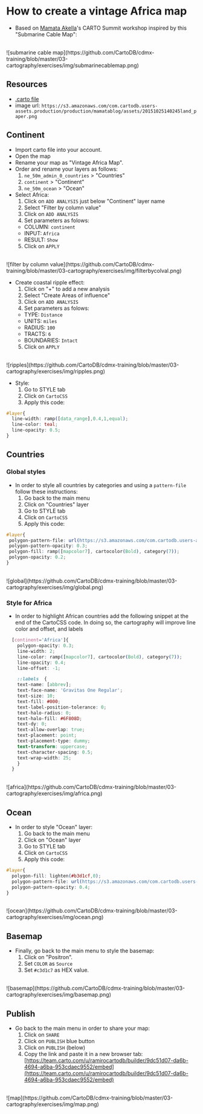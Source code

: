 # How to create a vintage Africa map

+ Based on [Mamata Akella](https://team.carto.com/u/mamataakella/me)'s CARTO Summit workshop inspired by this "Submarine Cable Map":

<br>
![submarine cable map](https://github.com/CartoDB/cdmx-training/blob/master/03-cartography/exercises/img/submarinecablemap.png)
<br>

## Resources

+ [.carto file](https://drive.google.com/file/d/0B9k_lcYQZACgY1k2RHV3MGx3MTg/view?usp=sharing)
+ image url: `https://s3.amazonaws.com/com.cartodb.users-assets.production/production/mamatablog/assets/20151025140245land_paper.png`

## Continent

+ Import carto file into your account.
+ Open the map
+ Rename your map as "Vintage Africa Map".
+ Order and rename your layers as follows:
  1. `ne_50m_admin_0_countries` > "Countries"
  2. `continent` > "Continent"
  3. `ne_50m_ocean` > "Ocean"
+ Select Africa:
  1. Click on `ADD ANALYSIS` just below "Continent" layer name
  2. Select "Filter by column value"
  3. Click on `ADD ANALYSIS`
  4. Set parameters as folows:
    * COLUMN: `continent`
    * INPUT: `Africa`
    * RESULT: `Show`
  5. Click on `APPLY`

<br>
![filter by column value](https://github.com/CartoDB/cdmx-training/blob/master/03-cartography/exercises/img/filterbycolval.png)
<br>

+ Create coastal ripple effect:
  1. Click on "+" to add a new analysis 
  2. Select "Create  Areas of influence"
  3. Click on `ADD ANALYSIS`
  4. Set parameters as folows:
    * TYPE: `Distance`
    * UNITS: `miles`
    * RADIUS: `100`
    * TRACTS: `6`
    * BOUNDARIES: `Intact`
  5. Click on `APPLY`

<br>
![ripples](https://github.com/CartoDB/cdmx-training/blob/master/03-cartography/exercises/img/ripples.png)
<br>

* Style:
  1. Go to STYLE tab
  2. Click on `CartoCSS`
  3. Apply this code:

```css
#layer{
  line-width: ramp([data_range],0.4,1,equal);
  line-color: teal;
  line-opacity: 0.5;
}
```

## Countries

### Global styles

+ In order to style all countries by categories and using a `pattern-file` follow these instructions:
  1. Go back to the main menu
  2. Click on "Countries" layer
  3. Go to STYLE tab
  4. Click on `CartoCSS`
  5. Apply this code:

 ```css
#layer{
  polygon-pattern-file: url(https://s3.amazonaws.com/com.cartodb.users-assets.production/production/mamatablog/assets/20151025140245land_paper.png);
  polygon-pattern-opacity: 0.3;
  polygon-fill: ramp([mapcolor7], cartocolor(Bold), category(7));
  polygon-opacity: 0.2;
}
 ```

<br>
![global](https://github.com/CartoDB/cdmx-training/blob/master/03-cartography/exercises/img/global.png)
<br>

### Style for Africa

+ In order to highlight African countries add the following snippet at the end of the CartoCSS code. In doing so, the cartography will improve line color and offset, and labels

```css
  [continent='Africa']{ 
    polygon-opacity: 0.3;
    line-width: 2;
    line-color: ramp([mapcolor7], cartocolor(Bold), category(7));
    line-opacity: 0.4;
    line-offset: -1;

    ::labels  {
    text-name: [abbrev];
    text-face-name: 'Gravitas One Regular';
    text-size: 10;
    text-fill: #000;
    text-label-position-tolerance: 0;
    text-halo-radius: 0;
    text-halo-fill: #6F808D;
    text-dy: 0;
    text-allow-overlap: true;
    text-placement: point;
    text-placement-type: dummy;
    text-transform: uppercase;
    text-character-spacing: 0.5;
    text-wrap-width: 25;
    }
  }
```

<br>
![africa](https://github.com/CartoDB/cdmx-training/blob/master/03-cartography/exercises/img/africa.png)
<br>

## Ocean

+ In order to style "Ocean" layer:
  1. Go back to the main menu
  2. Click on "Ocean" layer
  3. Go to STYLE tab
  4. Click on `CartoCSS`
  5. Apply this code:

```css
#layer{
  polygon-fill: lighten(#b3d1cf,0);
  polygon-pattern-file: url(https://s3.amazonaws.com/com.cartodb.users-assets.production/production/mamatablog/assets/20151025140245land_paper.png);
  polygon-pattern-opacity: 0.4;
}
```

<br>
![ocean](https://github.com/CartoDB/cdmx-training/blob/master/03-cartography/exercises/img/ocean.png)
<br>

## Basemap

+ Finally, go back to the main menu to style the basemap:
  1. Click on "Positron".
  2. Set `COLOR` as `Source`
  3. Set `#c3d1c7` as HEX value.

<br>
![basemap](https://github.com/CartoDB/cdmx-training/blob/master/03-cartography/exercises/img/basemap.png)
<br>

## Publish

+ Go back to the main menu in order to share your map:
  1. Click on `SHARE`
  2. Click on `PUBLISH` blue button
  3. Click on `PUBLISH` (below)
  3. Copy the link and paste it in a new browser tab: [https://team.carto.com/u/ramirocartodb/builder/9dc51d07-da6b-4694-a6ba-953cdaec9552/embed](https://team.carto.com/u/ramirocartodb/builder/9dc51d07-da6b-4694-a6ba-953cdaec9552/embed)

<br>
![map](https://github.com/CartoDB/cdmx-training/blob/master/03-cartography/exercises/img/map.png)
<br>

